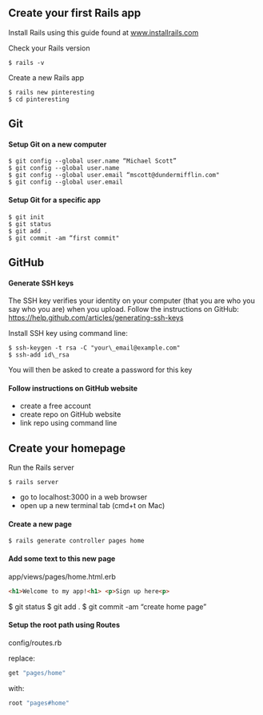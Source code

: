 ## Create your first Rails app
Install Rails using this guide found at
www.installrails.com

Check your Rails version
```
$ rails -v
```
Create a new Rails app
```
$ rails new pinteresting
$ cd pinteresting
```
## Git
#### Setup Git on a new computer
```
$ git config --global user.name “Michael Scott”
$ git config --global user.name
$ git config --global user.email “mscott@dundermifflin.com"
$ git config --global user.email
```
#### Setup Git for a specific app
```
$ git init
$ git status
$ git add .
$ git commit -am “first commit"
```
## GitHub
#### Generate SSH keys

The SSH key verifies your identity on your computer (that you are who you say who you are) when you upload. Follow the instructions on GitHub: https://help.github.com/articles/generating-ssh-keys

Install SSH key using command line:

```
$ ssh-keygen -t rsa -C "your\_email@example.com"
$ ssh-add id\_rsa
```

You will then be asked to create a password for this key

#### Follow instructions on GitHub website

- create a free account
- create repo on GitHub website
- link repo using command line

## Create your homepage

Run the Rails server

```
$ rails server
```

- go to localhost:3000 in a web browser
- open up a new terminal tab (cmd+t on Mac)

#### Create a new page

```
$ rails generate controller pages home
```

#### Add some text to this new page

app/views/pages/home.html.erb

```html
<h1>Welcome to my app!<h1> <p>Sign up here<p>
```

$ git status $ git add . $ git commit -am “create home page”

#### Setup the root path using Routes

config/routes.rb

replace:
```ruby
get "pages/home"
```
with:
```ruby
root "pages#home"
```
